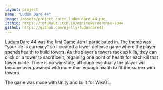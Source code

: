 ```yaml
---
layout: project
name: "Ludum Dare 44"
image: /assets/project_cover_ludum_dare_44.png
itchio: https://tofunaut.itch.io/minitowerdefense-ld44
github: https://github.com/njelly/ludumdare44
---
```


Ludum Dare 44 was the first Game Jam I participated in. The theme was "your life is currency" so I created a tower-defense game where the player spends health to build towers. As the player's towers rack up kills, they can click on a tower to sacrifice it, regaining one point of health for each kill that tower made. There is no win-state, although eventually the player will become over powered with more than enough health to fill the screen with towers.

The game was made with Unity and built for WebGL.
